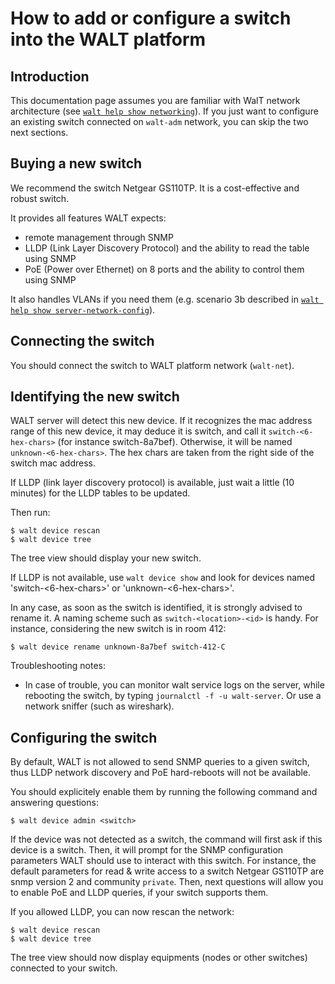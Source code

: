 
# How to add or configure a switch into the WALT platform

## Introduction

This documentation page assumes you are familiar with WalT network architecture (see [`walt help show networking`](networking.md)).
If you just want to configure an existing switch connected on `walt-adm` network, you can skip the two next sections.


## Buying a new switch

We recommend the switch Netgear GS110TP. It is a cost-effective and robust switch.

It provides all features WALT expects:
* remote management through SNMP
* LLDP (Link Layer Discovery Protocol) and the ability to read the table using SNMP
* PoE (Power over Ethernet) on 8 ports and the ability to control them using SNMP

It also handles VLANs if you need them (e.g. scenario 3b described in [`walt help show server-network-config`](server-network-config.md)).


## Connecting the switch

You should connect the switch to WALT platform network (`walt-net`).


## Identifying the new switch

WALT server will detect this new device. If it recognizes the mac address range of this new device, it may deduce
it is switch, and call it `switch-<6-hex-chars>` (for instance switch-8a7bef). Otherwise, it will be named
`unknown-<6-hex-chars>`. The hex chars are taken from the right side of the switch mac address.

If LLDP (link layer discovery protocol) is available, just wait a little (10 minutes) for the LLDP tables to
be updated.

Then run:
```
$ walt device rescan
$ walt device tree
```

The tree view should display your new switch.

If LLDP is not available, use `walt device show` and look for devices named 'switch-<6-hex-chars>' or
'unknown-<6-hex-chars>'.

In any case, as soon as the switch is identified, it is strongly advised to rename it. A naming scheme
such as `switch-<location>-<id>` is handy. For instance, considering the new switch is in room 412:
```
$ walt device rename unknown-8a7bef switch-412-C
```

Troubleshooting notes:
* In case of trouble, you can monitor walt service logs on the server, while rebooting the switch,
  by typing `journalctl -f -u walt-server`. Or use a network sniffer (such as wireshark).


## Configuring the switch

By default, WALT is not allowed to send SNMP queries to a given switch, thus LLDP network discovery
and PoE hard-reboots will not be available.

You should explicitely enable them by running the following command and answering questions:
```
$ walt device admin <switch>
```

If the device was not detected as a switch, the command will first ask if this device is a switch.
Then, it will prompt for the SNMP configuration parameters WALT should use to interact with this switch.
For instance, the default parameters for read & write access to a switch Netgear GS110TP are snmp
version 2 and community `private`.
Then, next questions will allow you to enable PoE and LLDP queries, if your switch supports them.

If you allowed LLDP, you can now rescan the network:
```
$ walt device rescan
$ walt device tree
```

The tree view should now display equipments (nodes or other switches) connected to your switch.

